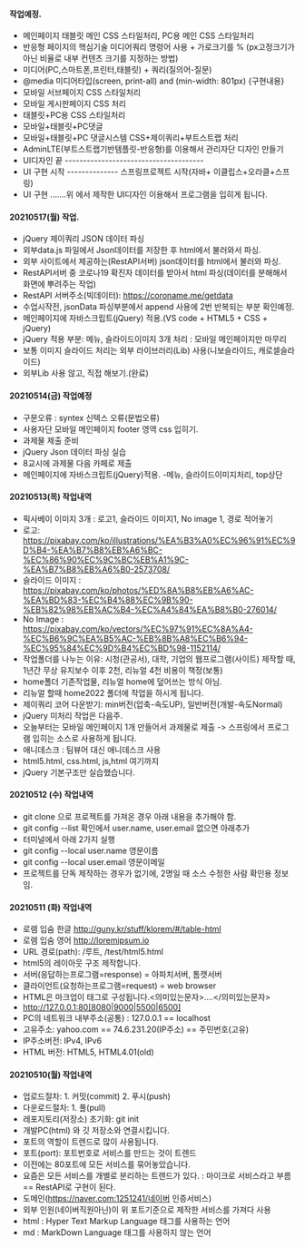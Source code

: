 #### 작업예정.
- 메인페이지 태블릿 메인 CSS 스타일처리, PC용 메인 CSS 스타일처리
- 반응형 페이지의 핵심기술 미디어쿼리 명령어 사용 + 가로크기를 % (px고정크기가 아닌 비율로 내부 컨텐츠 크기를 지정하는 방법)
- 미디어(PC,스마트폰,프린터,태블릿) + 쿼리(질의어-질문)
- @media 미디어타입(screen, print-all) and (min-width: 801px) {구현내용}
- 모바일 서브페이지 CSS 스타일처리
- 모바일 게시판페이지 CSS 처리
- 태블릿+PC용 CSS 스타일처리
- 모바일+태블릿+PC댓글
- 모바일+태블릿+PC 댓글시스템 CSS+제이쿼리+부트스트랩 처리
- AdminLTE(부트스트랩기반템플릿-반응형)를 이용해서 관리자단 디자인 만들기
- UI디자인 끝 --------------------------------------
- UI 구현 시작 -------------- 스프링프로젝트 시작(자바+ 이클립스+오라클+스프링)
- UI 구현 .......위 에서 제작한 UI디자인 이용해서 프로그램을 입히게 됩니다.

#### 20210517(월) 작업.
- jQuery 제이쿼리 JSON 데이터 파싱
- 외부data.js 파일에서 Json데이터를 저장한 후 html에서 불러와서 파싱.
- 외부 사이트에서 제공하는(RestAPI서버) json데이터를 html에서 불러와 파싱.
- RestAPI서버 중 코로나19 확진자 데이터를 받아서 html 파싱(데이터를 분해해서 화면에 뿌려주는 작업)
- RestAPI 서버주소(빅데이터): https://coroname.me/getdata
- 수업시작전, jsonData 파싱부분에서 append 사용에 2번 반복되는 부분 확인예정.
- 메인페이지에 자바스크립트(jQuery) 적용.(VS code + HTML5 + CSS + jQuery)
- jQuery 적용 부분: 메뉴, 슬라이드이미지 3개 처리 : 모바일 메인페이지만 마무리
- 보통 이미지 슬라이드 처리는 외부 라이브러리(Lib) 사용(니보슬라이드, 캐로셀슬라이드)
- 외부Lib 사용 않고, 직접 해보기.(완료)

#### 20210514(금) 작업예정
- 구문오류 : syntex 신텍스 오류(문법오류)
- 사용자단 모바일 메인페이지 footer 영역 css 입히기.
- 과제물 제출 준비
- jQuery Json 데이터 파싱 실습
- 8교시에 과제물 다음 카페로 제출
- 메인페이지에 자바스크립트(jQuery)적용. -메뉴, 슬라이드이미지처리, top상단

#### 20210513(목) 작업내역
- 픽사베이 이미지 3개 : 로고1, 슬라이드 이미지1, No image 1, 경로 적어놓기
- 로고: https://pixabay.com/ko/illustrations/%EA%B3%A0%EC%96%91%EC%9D%B4-%EA%B7%B8%EB%A6%BC-%EC%86%90%EC%9C%BC%EB%A1%9C-%EA%B7%B8%EB%A6%B0-2573708/
- 슬라이드 이미지 : https://pixabay.com/ko/photos/%ED%8A%B8%EB%A6%AC-%EA%BD%83-%EC%B4%88%EC%9B%90-%EB%82%98%EB%AC%B4-%EC%A4%84%EA%B8%B0-276014/
- No Image : https://pixabay.com/ko/vectors/%EC%97%91%EC%8A%A4-%EC%B6%9C%EA%B5%AC-%EB%8B%A8%EC%B6%94-%EC%95%84%EC%9D%B4%EC%BD%98-1152114/
- 작업폴더를 나누는 이유: 시청(관공서), 대학, 기업의 웹프로그램(사이트) 제작할 때, 1년간 무상 유지보수 이후 2천, 리뉴얼 4천 비용이 책정(보통)
- home폴더 기존작업물, 리뉴얼 home에 덮어쓰는 방식 아님.
- 리뉴얼 할때 home2022 폴더에 작업을 하시게 됩니다.
- 제이쿼리 코어 다운받기: min버전(압축-속도UP), 일반버전(개발-속도Normal)
- jQuery 미처리 작업은 다음주.
- 오늘부터는 모바일 메인페이지 1개 만들어서 과제물로 제출 -> 스프링에서 프로그램    입히는 소스로 사용하게 됩니다.
- 애니데스크 : 팀뷰어 대신 애니데스크 사용
- html5.html, css.html, js,html 여기까지
- jQuery 기본구조만 실습했습니다.

#### 20210512 (수) 작업내역
- git clone 으로 프로젝트를 가져온 경우 아래 내용을 추가해야 함.
- git config --list 확인에서 user.name, user.email 없으면 아래추가
- 터미널에서 아래 2가지 실행
- git config --local user.name 영문이름
- git config --local user.email 영문이메일
- 프로젝트를 단독 제작하는 경우가 없기에, 2명일 때 소스 수정한 사람 확인용 정보임.
#### 20210511 (화) 작업내역
- 로렘 입숨 한글 http://guny.kr/stuff/klorem/#/table-html
- 로렘 입숨 영어 http://loremipsum.io
- URL 경로(path): /루트, /test/html5.html
- html5의 레이아웃 구조 제작합니다.
- 서버(응답하는프로그램=response) = 아파치서버, 톰캣서버
- 클라이언트(요청하는프로그램=request) = web browser
- HTML은 마크업이 태그로 구성됩니다.<의미있는문자>....</의미있는문자>
- http://127.0.0.1:80[8080|9000|5500|6500]
- PC의 네트워크 내부주소(공통) : 127.0.0.1 == localhost
- 고유주소: yahoo.com == 74.6.231.20(IP주소) == 주민번호(고유)
- IP주소버전: IPv4, IPv6
- HTML 버전: HTML5, HTML4.01(old)
#### 20210510(월) 작업내역
- 업로드절차: 1. 커밋(commit) 2. 푸시(push)
- 다운로드절차: 1. 풀(pull)
- 레포지토리(저장소) 초기화: git init
- 개발PC(html) 와 깃 저장소와 연결시킵니다.
- 포트의 역할이 트렌드로 많이 사용됩니다.
- 포트(port): 포트번호로 서비스를 만드는 것이 트렌드
- 이전에는 80포트에 모든 서비스를 묶어놓았습니다.
- 요즘은 모든 서비스를 개별로 분리하는 트렌드가 있다. : 마이크로 서비스라고 부름 == RestAPI로 구현이 된다.
- 도메인(https://naver.com:1251241/네이버 인증서비스)
- 외부 인원(네이버직원아닌)이 위 포트기준으로 제작한 서비스를 가져다 사용
- html : Hyper Text Markup Language 태그를 사용하는 언어
- md : MarkDown Language 태그를 사용하지 않는 언어
